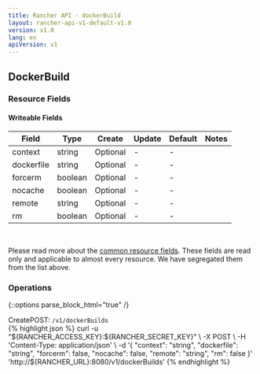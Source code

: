 ```yaml
---
title: Rancher API - dockerBuild
layout: rancher-api-v1-default-v1.0
version: v1.0
lang: en
apiVersion: v1
---
```


## DockerBuild



### Resource Fields

#### Writeable Fields

Field | Type | Create | Update | Default | Notes
---|---|---|---|---|---
context | string | Optional | - | - | 
dockerfile | string | Optional | - | - | 
forcerm | boolean | Optional | - | - | 
nocache | boolean | Optional | - | - | 
remote | string | Optional | - | - | 
rm | boolean | Optional | - | - | 



<br>

Please read more about the [common resource fields]({{site.baseurl}}/rancher/{{page.version}}/{{page.lang}}/api/{{page.apiVersion}}/common/). These fields are read only and applicable to almost every resource. We have segregated them from the list above.

### Operations
{::options parse_block_html="true" /}
<a id="create"></a>
<div class="action"><span class="header">Create<span class="headerright">POST:  <code>/v1/dockerBuilds</code></span></span>
<div class="action-contents"> {% highlight json %}
curl -u "${RANCHER_ACCESS_KEY}:${RANCHER_SECRET_KEY}" \
-X POST \
-H 'Content-Type: application/json' \
-d '{
	"context": "string",
	"dockerfile": "string",
	"forcerm": false,
	"nocache": false,
	"remote": "string",
	"rm": false
}' 'http://${RANCHER_URL}:8080/v1/dockerBuilds'
{% endhighlight %}
</div></div>



